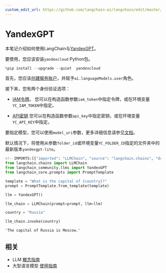 ```yaml
---
custom_edit_url: https://github.com/langchain-ai/langchain/edit/master/docs/docs/integrations/llms/yandex.ipynb
---
```

# YandexGPT

本笔记介绍如何使用LangChain与[YandexGPT](https://cloud.yandex.com/en/services/yandexgpt)。

要使用，您应该安装`yandexcloud` Python包。


```python
%pip install --upgrade --quiet  yandexcloud
```

首先，您应该[创建服务账户](https://cloud.yandex.com/en/docs/iam/operations/sa/create)，并赋予`ai.languageModels.user`角色。

接下来，您有两个身份验证选项：
- [IAM令牌](https://cloud.yandex.com/en/docs/iam/operations/iam-token/create-for-sa)。
您可以在构造函数参数`iam_token`中指定令牌，或在环境变量`YC_IAM_TOKEN`中指定。

- [API密钥](https://cloud.yandex.com/en/docs/iam/operations/api-key/create)
您可以在构造函数参数`api_key`中指定密钥，或在环境变量`YC_API_KEY`中指定。

要指定模型，您可以使用`model_uri`参数，更多详细信息请参见[文档](https://cloud.yandex.com/en/docs/yandexgpt/concepts/models#yandexgpt-generation)。

默认情况下，将使用从参数`folder_id`或环境变量`YC_FOLDER_ID`指定的文件夹中的最新版本`yandexgpt-lite`。


```python
<!--IMPORTS:[{"imported": "LLMChain", "source": "langchain.chains", "docs": "https://python.langchain.com/api_reference/langchain/chains/langchain.chains.llm.LLMChain.html", "title": "YandexGPT"}, {"imported": "YandexGPT", "source": "langchain_community.llms", "docs": "https://python.langchain.com/api_reference/community/llms/langchain_community.llms.yandex.YandexGPT.html", "title": "YandexGPT"}, {"imported": "PromptTemplate", "source": "langchain_core.prompts", "docs": "https://python.langchain.com/api_reference/core/prompts/langchain_core.prompts.prompt.PromptTemplate.html", "title": "YandexGPT"}]-->
from langchain.chains import LLMChain
from langchain_community.llms import YandexGPT
from langchain_core.prompts import PromptTemplate
```


```python
template = "What is the capital of {country}?"
prompt = PromptTemplate.from_template(template)
```


```python
llm = YandexGPT()
```


```python
llm_chain = LLMChain(prompt=prompt, llm=llm)
```


```python
country = "Russia"

llm_chain.invoke(country)
```



```output
'The capital of Russia is Moscow.'
```



## 相关

- LLM [概念指南](/docs/concepts/#llms)
- 大型语言模型 [使用指南](/docs/how_to/#llms)
